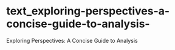# text_exploring-perspectives-a-concise-guide-to-analysis-
Exploring Perspectives: A Concise Guide to Analysis
